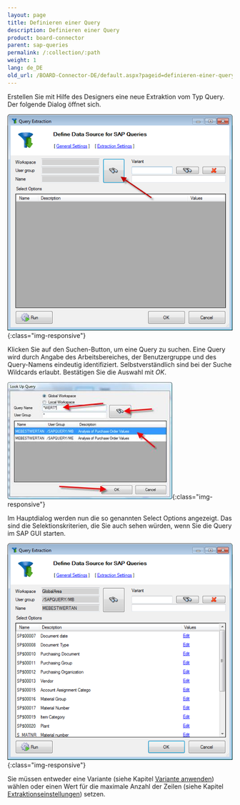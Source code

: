 ```yaml
---
layout: page
title: Definieren einer Query
description: Definieren einer Query
product: board-connector
parent: sap-queries
permalink: /:collection/:path
weight: 1
lang: de_DE
old_url: /BOARD-Connector-DE/default.aspx?pageid=definieren-einer-query
---
```


Erstellen Sie mit Hilfe des Designers eine neue Extraktion vom Typ Query. Der folgende Dialog öffnet sich. 

![SAPQuery-01](/img/content/SAPQuery-01.png){:class="img-responsive"}


Klicken Sie auf den Suchen-Button, um eine Query zu suchen. Eine Query wird durch Angabe des Arbeitsbereiches, der Benutzergruppe und des Query-Namens eindeutig identifiziert. Selbstverständlich sind bei der Suche Wildcards erlaubt. Bestätigen Sie die Auswahl mit *OK*.

![SAPQuery-02](/img/content/SAPQuery-02.png){:class="img-responsive"}


Im Hauptdialog werden nun die so genannten Select Options angezeigt. Das sind die Selektionskriterien, die Sie auch sehen würden, wenn Sie die Query im SAP GUI starten.


![SAPQuery-03](/img/content/SAPQuery-03.png){:class="img-responsive"}

Sie müssen entweder eine Variante (siehe Kapitel [Variante anwenden]()) wählen oder einen Wert für die maximale Anzahl der Zeilen (siehe Kapitel [Extraktionseinstellungen]()) setzen.


